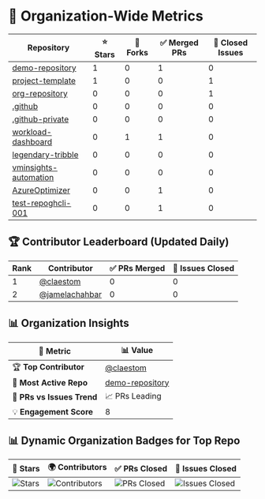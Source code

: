 # 🚀 Organization-Wide Metrics

| Repository | ⭐ Stars | 🍴 Forks | ✅ Merged PRs | 🐞 Closed Issues |
|------------|----------|-----------|-----------------|-----------------|
| [demo-repository](https://github.com/BeLux-Open-Source-Clinic/demo-repository) | 1 | 0 | 1 | 0 |
| [project-template](https://github.com/BeLux-Open-Source-Clinic/project-template) | 1 | 0 | 0 | 1 |
| [org-repository](https://github.com/BeLux-Open-Source-Clinic/org-repository) | 0 | 0 | 0 | 1 |
| [.github](https://github.com/BeLux-Open-Source-Clinic/.github) | 0 | 0 | 0 | 0 |
| [.github-private](https://github.com/BeLux-Open-Source-Clinic/.github-private) | 0 | 0 | 0 | 0 |
| [workload-dashboard](https://github.com/BeLux-Open-Source-Clinic/workload-dashboard) | 0 | 1 | 1 | 0 |
| [legendary-tribble](https://github.com/BeLux-Open-Source-Clinic/legendary-tribble) | 0 | 0 | 0 | 0 |
| [vminsights-automation](https://github.com/BeLux-Open-Source-Clinic/vminsights-automation) | 0 | 0 | 0 | 0 |
| [AzureOptimizer](https://github.com/BeLux-Open-Source-Clinic/AzureOptimizer) | 0 | 0 | 1 | 0 |
| [test-repoghcli-001](https://github.com/BeLux-Open-Source-Clinic/test-repoghcli-001) | 0 | 0 | 1 | 0 |

## 🏆 Contributor Leaderboard (Updated Daily)

| Rank | Contributor | ✅ PRs Merged | 🐞 Issues Closed |
|------|------------|--------------|----------------|
| 1 | [@claestom](https://github.com/claestom) | 0 | 0 |
| 2 | [@jamelachahbar](https://github.com/jamelachahbar) | 0 | 0 |

## 📊 Organization Insights

| 🔹 Metric | 📊 Value |
|----------------------|------------------|
| 🏆 **Top Contributor** | [@claestom](https://github.com/claestom) |
| 🚀 **Most Active Repo** | [demo-repository](https://github.com/BeLux-Open-Source-Clinic/demo-repository) |
| 🔄 **PRs vs Issues Trend** | 📈 PRs Leading |
| 💡 **Engagement Score** | 8 |

## 📊 Dynamic Organization Badges for Top Repo

| 🚀 Stars | 🌍 Contributors | ✅ PRs Closed | 🐞 Issues Closed |
|----------|----------------|---------------|-----------------|
| ![Stars](https://img.shields.io/github/stars/BeLux-Open-Source-Clinic/demo-repository?style=for-the-badge) | ![Contributors](https://img.shields.io/github/contributors/BeLux-Open-Source-Clinic/demo-repository?style=for-the-badge) | ![PRs Closed](https://img.shields.io/github/issues-pr-closed-raw/BeLux-Open-Source-Clinic/demo-repository?style=for-the-badge) | ![Issues Closed](https://img.shields.io/github/issues-closed/BeLux-Open-Source-Clinic/demo-repository?style=for-the-badge) |
